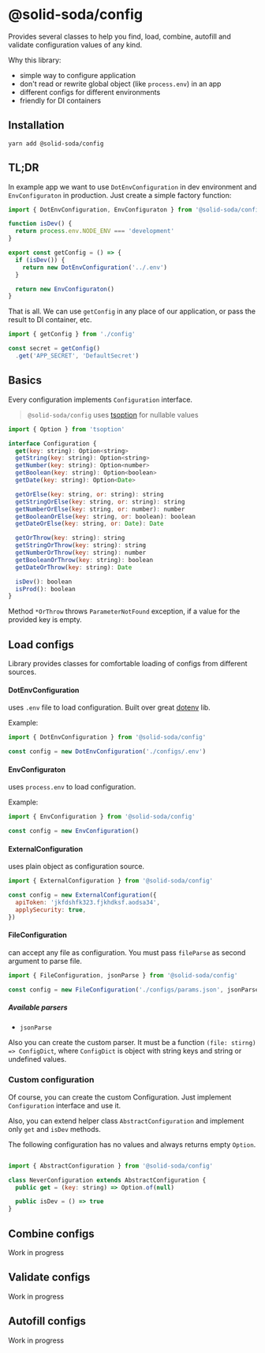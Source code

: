 # @solid-soda/config

Provides several classes to help you find, load, combine, autofill and validate configuration values of any kind.

Why this library:
+ simple way to configure application
+ don't read or rewrite global object (like `process.env`) in an app
+ different configs for different environments
+ friendly for DI containers

## Installation

`yarn add @solid-soda/config`

## TL;DR

In example app we want to use `DotEnvConfiguration` in dev environment and `EnvConfiguraton` in production. Just create a simple factory function:

```js
import { DotEnvConfiguration, EnvConfiguraton } from '@solid-soda/config'

function isDev() {
  return process.env.NODE_ENV === 'development'
}

export const getConfig = () => {
  if (isDev()) {
    return new DotEnvConfiguration('../.env')
  }

  return new EnvConfiguraton()
}
```

That is all. We can use `getConfig` in any place of our application, or pass the result to DI container, etc.

```js
import { getConfig } from './config'

const secret = getConfig()
  .get('APP_SECRET', 'DefaultSecret')
```

## Basics

Every configuration implements `Configuration` interface.

> `@solid-soda/config` uses [tsoption](https://github.com/bcherny/tsoption) for nullable values

```js
import { Option } from 'tsoption'

interface Configuration {
  get(key: string): Option<string>
  getString(key: string): Option<string>
  getNumber(key: string): Option<number>
  getBoolean(key: string): Option<boolean>
  getDate(key: string): Option<Date>

  getOrElse(key: string, or: string): string
  getStringOrElse(key: string, or: string): string
  getNumberOrElse(key: string, or: number): number
  getBooleanOrElse(key: string, or: boolean): boolean
  getDateOrElse(key: string, or: Date): Date

  getOrThrow(key: string): string
  getStringOrThrow(key: string): string
  getNumberOrThrow(key: string): number
  getBooleanOrThrow(key: string): boolean
  getDateOrThrow(key: string): Date

  isDev(): boolean
  isProd(): boolean
}
```

Method `*OrThrow` throws `ParameterNotFound` exception, if a value for the provided key is empty.

## Load configs

Library provides classes for comfortable loading of configs from different sources.

#### DotEnvConfiguration

uses `.env` file to load configuration. Built over great [dotenv](https://github.com/motdotla/dotenv) lib.

Example:
```js
import { DotEnvConfiguration } from '@solid-soda/config'

const config = new DotEnvConfiguration('./configs/.env')
```

#### EnvConfiguraton

uses `process.env` to load configuration.

Example:
```js
import { EnvConfiguration } from '@solid-soda/config'

const config = new EnvConfiguration()
```

#### ExternalConfiguration

uses plain object as configuration source.

```js
import { ExternalConfiguration } from '@solid-soda/config'

const config = new ExternalConfiguration({
  apiToken: 'jkfdshfk323.fjkhdksf.aodsa34',
  applySecurity: true,
})
```

#### FileConfiguration

can accept any file as configuration. You must pass `fileParse` as second argument to parse file.

```js
import { FileConfiguration, jsonParse } from '@solid-soda/config'

const config = new FileConfiguration('./configs/params.json', jsonParse)
```

##### Available parsers

+ `jsonParse`

Also you can create the custom parser. It must be a function `(file: stirng) => ConfigDict`, where `ConfigDict` is object with string keys and string or undefined values.

### Custom configuration

Of course, you can create the custom Configuration. Just implement `Configuration` interface and use it.

Also, you can extend helper class `AbstractConfiguration` and implement only `get` and `isDev` methods.

The following configuration has no values and always returns empty `Option`.
```js

import { AbstractConfiguration } from '@solid-soda/config'

class NeverConfiguration extends AbstractConfiguration {
  public get = (key: string) => Option.of(null)

  public isDev = () => true
}
```

## Combine configs

Work in progress

## Validate configs

Work in progress

## Autofill configs

Work in progress

